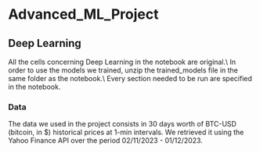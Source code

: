 # Advanced_ML_Project

## Deep Learning
All the cells concerning Deep Learning in the notebook are original.\\
In order to use the models we trained, unzip the trained_models file in the same folder as the notebook.\\
Every section needed to be run are specified in the notebook.
### Data 
The data we used in the project consists in 30 days worth of BTC-USD (bitcoin, in \$) historical prices at 1-min intervals. We retrieved it using the Yahoo Finance API over the period 02/11/2023 - 01/12/2023.

